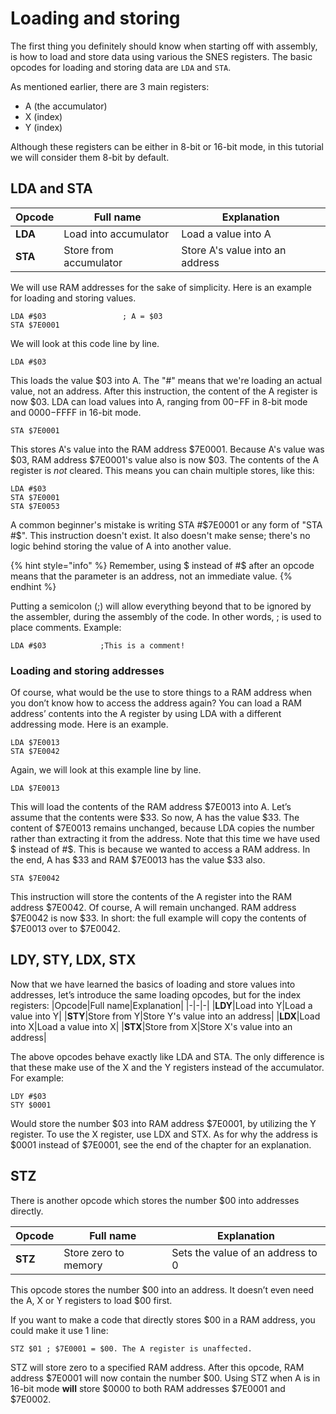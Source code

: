 # Loading and storing

The first thing you definitely should know when starting off with assembly, is how to load and store data using various the SNES registers. The basic opcodes for loading and storing data are `LDA` and `STA`. 

As mentioned earlier, there are 3 main registers: 
* A (the accumulator)
* X (index)
* Y (index)

Although these registers can be either in 8-bit or 16-bit mode, in this tutorial we will consider them 8-bit by default.

## LDA and STA

|Opcode|Full name|Explanation|
|-|-|-|
|**LDA**|Load into accumulator|Load a value into A|
|**STA**|Store from accumulator|Store A's value into an address|

We will use RAM addresses for the sake of simplicity. Here is an example for loading and storing values.

```
LDA #$03                 ; A = $03
STA $7E0001
```

We will look at this code line by line.
```
LDA #$03
```
This loads the value $03 into A. The "#" means that we're loading an actual value, not an address. After this instruction, the content of the A register is now $03. LDA can load values into A, ranging from $00-$FF in 8-bit mode and $0000-$FFFF in 16-bit mode.
```
STA $7E0001
```
This stores A's value into the RAM address $7E0001. Because A's value was $03, RAM address $7E0001's value also is now $03. The contents of the A register is *not* cleared. This means you can chain multiple stores, like this:

```
LDA #$03
STA $7E0001
STA $7E0053
```

A common beginner's mistake is writing STA #$7E0001 or any form of "STA #$". This instruction doesn't exist. It also doesn't make sense; there's no logic behind storing the value of A into another value.

{% hint style="info" %}
Remember, using $ instead of #$ after an opcode means that the parameter is an address, not an immediate value.
{% endhint %}

Putting a semicolon (;) will allow everything beyond that to be ignored by the assembler, during the assembly of the code. In other words, ; is used to place comments. Example:

```
LDA #$03			;This is a comment!
```
### Loading and storing addresses

Of course, what would be the use to store things to a RAM address when you don’t know how to access the address again? You can load a RAM address’ contents into the A register by using LDA with a different addressing mode. Here is an example.

```
LDA $7E0013
STA $7E0042
```
Again, we will look at this example line by line.
```
LDA $7E0013
```
This will load the contents of the RAM address $7E0013 into A. Let’s assume that the contents were $33. So now, A has the value $33. The content of $7E0013 remains unchanged, because LDA copies the number rather than extracting it from the address. Note that this time we have used $ instead of #$. This is because we wanted to access a RAM address. In the end, A has $33 and RAM $7E0013 has the value $33 also.

```
STA $7E0042
```
This instruction will store the contents of the A register into the RAM address $7E0042. Of course, A will remain unchanged. RAM address $7E0042 is now $33. In short: the full example will copy the contents of $7E0013 over to $7E0042.

## LDY, STY, LDX, STX

Now that we have learned the basics of loading and store values into addresses, let’s introduce the same loading opcodes, but for the index registers:
|Opcode|Full name|Explanation|
|-|-|-|
|**LDY**|Load into Y|Load a value into Y|
|**STY**|Store from Y|Store Y's value into an address|
|**LDX**|Load into X|Load a value into X|
|**STX**|Store from X|Store X's value into an address|

The above opcodes behave exactly like LDA and STA. The only difference is that these make use of the X and the Y registers instead of the accumulator. For example:
```
LDY #$03
STY $0001
```
Would store the number $03 into RAM address $7E0001, by utilizing the Y register. To use the X register, use LDX and STX. As for why the address is $0001 instead of $7E0001, see the end of the chapter for an explanation.

## STZ
There is another opcode which stores the number $00 into addresses directly.

|Opcode|Full name|Explanation|
|-|-|-|
|**STZ**|Store zero to memory|Sets the value of an address to 0|

This opcode stores the number $00 into an address. It doesn’t even need the A, X or Y registers to load $00 first.

If you want to make a code that directly stores $00 in a RAM address, you could make it use 1 line:
```
STZ $01	; $7E0001 = $00. The A register is unaffected.
```
STZ will store zero to a specified RAM address. After this opcode, RAM address $7E0001 will now contain the number $00. Using STZ when A is in 16-bit mode **will** store $0000 to both RAM addresses $7E0001 and $7E0002.